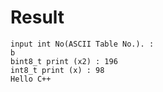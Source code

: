 # Result

```
input int No(ASCII Table No.). :
b
bint8_t print (x2) : 196
int8_t print (x) : 98
Hello C++

```
